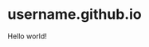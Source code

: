 # username.github.io
<!doctype html>
<html>
  <head>
    <meta charset="utf-8">
    <title>Hello</title>
  </head>
  <body>
    
  Hello world!
    
  </body>
</html>
